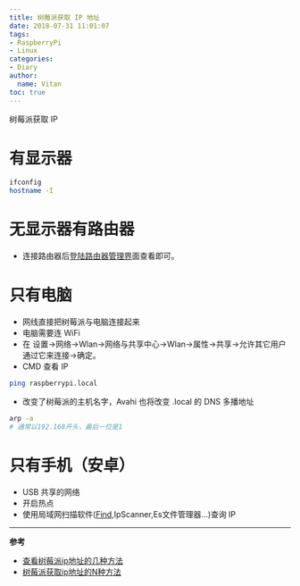 ```yaml
---
title: 树莓派获取 IP 地址
date: 2018-07-31 11:01:07
tags:
- RaspberryPi
- Linux
categories:
- Diary
author:
  name: Vitan
toc: true
---
```

树莓派获取 IP 
<!--more-->
# 有显示器
```sh
ifconfig
hostname -I
```
# 无显示器有路由器
- 连接路由器后[登陆路由器管理界](http://192.168.1.1)面查看即可。

# 只有电脑
- 网线直接把树莓派与电脑连接起来
- 电脑需要连 WiFi
- 在 设置->网络->Wlan->网络与共享中心->Wlan->属性->共享->允许​其它用户通过它来连接->确定。
- CMD 查看 IP

```sh
ping raspberrypi.local
```

- 改变了树莓派的主机名字，Avahi 也将改变 .local 的 DNS 多播地址

```sh
arp -a
# 通常以192.168开头，最后一位是1
```

# 只有手机（安卓）
- USB 共享的网络
- 开启热点
- 使用局域网扫描软件([Find](https://play.google.com/store/apps/details?id=com.overlook.android.fing),IpScanner,Es文件管理器...)查询 IP

---
**参考**
- [查看树莓派ip地址的几种方法](https://blog.csdn.net/wongnoubo/article/details/79628313)
- [树莓派获取ip地址的N种方法](https://www.jianshu.com/p/f2e0a02c01d9)
